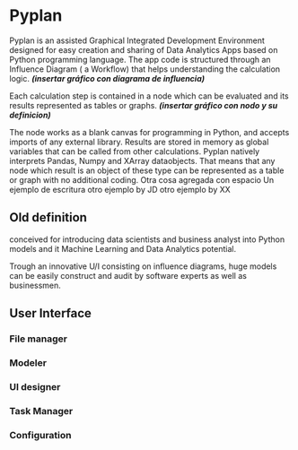 # Pyplan
Pyplan is an assisted Graphical Integrated Development Environment designed for easy creation and sharing of Data Analytics Apps based on Python programming language.
The app code is structured through an Influence Diagram ( a Workflow) that helps understanding the calculation logic.
***(insertar gráfico con diagrama de influencia)***

Each calculation step is contained in a node which can be evaluated and its results represented as tables or graphs. 
***(insertar gráfico con nodo y su definicion)***

The node works as a blank canvas for programming in Python, and accepts imports of any external library. Results are stored in memory as global variables that can be called from other calculations.
Pyplan natively interprets Pandas, Numpy and XArray dataobjects. That means that any node which result is an object of these type can be represented as a table or graph with no additional coding.
Otra cosa agregada con espacio
Un ejemplo de escritura
otro ejemplo by JD
otro ejemplo by  XX


## Old definition
conceived for introducing data scientists and business analyst into Python models and it Machine Learning and Data Analytics potential.

Trough an innovative U/I consisting on influence diagrams, huge models can be easily construct and audit by software experts as well as businessmen.




## User Interface
### File manager
### Modeler
### UI designer
### Task Manager
### Configuration








<!--stackedit_data:
eyJoaXN0b3J5IjpbLTE5OTYzMzIwNywtOTQyOTc0MzkxLC0xNz
IzNjM5NDk2LC02NDM3MDQwMzcsNzAxMzE2MjM0LDEyOTc3MTQ2
MDgsLTIxMDQ4Mjc3OTUsLTEyNTcxOTgyOTksMTk2MTI3NjcxOC
wtMTM1MTM4MDk3MiwxNDM3MDU2MzgzLDQxOTg0Mzg3OCwxMDAy
NzM1MjI1LC0xNjQwMjI4NDA5LDEyNDEzMjE1OTAsMTUyMzY2NT
U1MywyMDExNjY0NDQxLDEwODUwNzI5OTksLTE2NjE2NzUyMDcs
LTkyOTQ2NDQwOF19
-->